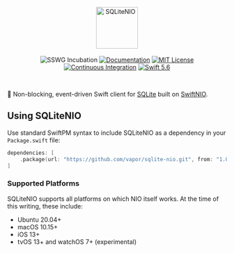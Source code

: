 <p align="center">
<picture>
  <source media="(prefers-color-scheme: dark)" srcset="https://user-images.githubusercontent.com/1130717/260921486-00ad7131-9bcf-4967-b7de-24a144944166.png">
  <source media="(prefers-color-scheme: light)" srcset="https://user-images.githubusercontent.com/1130717/260921565-f8bb2ea8-856d-48d6-a696-134e5c71733d.png">
  <img src="https://user-images.githubusercontent.com/1130717/260921565-f8bb2ea8-856d-48d6-a696-134e5c71733d.png" height="96" alt="SQLiteNIO">
</picture> 
<br>
<br>
<a name=""><img src="https://img.shields.io/badge/sswg-incubating-green.svg" alt="SSWG Incubation"></a>
<a href="https://api.vapor.codes/sqlitenio/documentation/sqlitenio/"><img src="https://img.shields.io/badge/read_the-docs-2196f3.svg" alt="Documentation"></a>
<a href="LICENSE"><img src="https://img.shields.io/badge/license-MIT-brightgreen.svg" alt="MIT License"></a>
<a href="https://github.com/vapor/sqlite-nio/actions/workflows/test.yml"><img src="https://github.com/vapor/sqlite-nio/actions/workflows/test.yml/badge.svg" alt="Continuous Integration"></a>
<a href="https://swift.org"><img src="https://img.shields.io/badge/swift-5.6-brightgreen.svg" alt="Swift 5.6"></a>
</p>
<br>

🐬 Non-blocking, event-driven Swift client for [SQLite](https://sqlite.org) built on [SwiftNIO](https://github.com/apple/swift-nio).

## Using SQLiteNIO

Use standard SwiftPM syntax to include SQLiteNIO as a dependency in your `Package.swift` file:

```swift
dependencies: [
    .package(url: "https://github.com/vapor/sqlite-nio.git", from: "1.0.0")
]
```

### Supported Platforms

SQLiteNIO supports all platforms on which NIO itself works. At the time of this writing, these include:

- Ubuntu 20.04+
- macOS 10.15+
- iOS 13+
- tvOS 13+ and watchOS 7+ (experimental)
